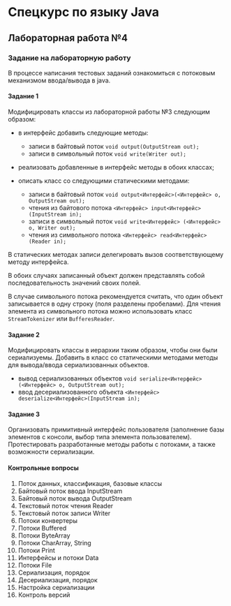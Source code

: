 # Спецкурс по языку Java
## Лабораторная работа №4
### Задание на лабораторную работу

В процессе написания тестовых заданий ознакомиться с потоковым механизмом ввода/вывода в java.

#### Задание 1
Модифицировать классы из лабораторной работы №3 следующим образом:

  - в интерфейс добавить следующие методы:

    - записи в байтовый поток
    `void output(OutputStream out);`
    - записи в символьный поток
    `void write(Writer out);`


  - реализовать добавленные в интерфейс методы в обоих классах;
  - описать класс со следующими статическими методами:

    - записи в байтовый поток
    `void output<Интерфейс>(<Интерфейс> o, OutputStream out);`
    - чтения из байтового потока
    `<Интерфейс> input<Интерфейс>(InputStream in);`
    - записи в символьный поток
    `void write<Интерфейс> (<Интерфейс> o, Writer out);`
    - чтения из символьного потока
    `<Интерфейс> read<Интерфейс>(Reader in);`

В статических методах записи делегировать вызов соответствующему методу интерфейса.

В обоих случаях записанный объект должен представлять собой последовательность значений своих полей.

В случае символьного потока рекомендуется считать, что один объект записывается в одну строку (поля разделены пробелами). Для чтения элемента из символьного потока можно  использовать класс `StreamTokenizer` или `BufferesReader`.

#### Задание 2
Модифицировать классы в иерархии таким образом, чтобы они были сериализуемы. Добавить в класс со статическими методами методы для вывода/ввода сериализованных объектов.

  - вывод сериализованных объектов
  `void serialize<Интерфейс> (<Интерфейс> o, OutputStream out);`
  - ввод десериализованного объекта
  `<Интерфейс> deserialize<Интерфейс>(InputStream in);`

#### Задание 3
Организовать примитивный интерфейс пользователя (заполнение базы элементов с консоли, выбор типа элемента пользователем). Протестировать разработанные методы работы с потоками, а также возможности сериализации.

#### Контрольные вопросы
1. Поток данных, классификация, базовые классы
2. Байтовый поток ввода InputStream
3. Байтовый поток вывода OutputStream
4. Текстовый поток чтения Reader
5. Текстовый поток записи Writer
6. Потоки конвертеры
7. Потоки Buffered
8. Потоки ByteArray
9. Потоки CharArray, String
10. Потоки Print
11. Интерфейсы и потоки Data
12. Потоки File
13. Сериализация, порядок
14. Десериализация, порядок
15. Настройка сериализации
16. Контроль версий
